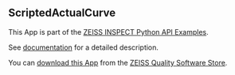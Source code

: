 ## ScriptedActualCurve

This App is part of the [ZEISS INSPECT Python API Examples](https://zeissiqs.github.io/zeiss-inspect-addon-api/2025/python_examples/index.html).

See [documentation](https://github.com/ZEISS/zeiss-inspect-app-examples/blob/main/AppExamples/scripted_actuals/ScriptedActualCurve/doc/Documentation.md) for a detailed description.

You can [download this App](https://software-store.zeiss.com/products/apps/ScriptedActualCurve) from the [ZEISS Quality Software Store](https://software-store.zeiss.com).
